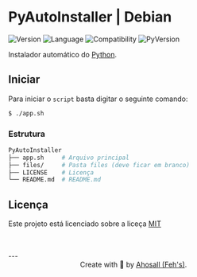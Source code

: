 # PyAutoInstaller | Debian

![Version](https://img.shields.io/badge/Py_Installer-1.0-blue.svg?style=for-the-badge&)
![Language](https://img.shields.io/badge/Language-bash-black.svg?style=for-the-badge)
![Compatibility](https://img.shields.io/badge/Linux-Debian-green.svg?style=for-the-badge&logo=debian)
![PyVersion](https://img.shields.io/badge/Py_version-3.9.1-blue.svg?style=for-the-badge&logo=python)

Instalador automático do [Python](https://www.python.org/downloads/).

## Iniciar
Para iniciar o `script` basta digitar o seguinte comando:

```sh
$ ./app.sh
```
### Estrutura
```bash
PyAutoInstaller
├── app.sh     # Arquivo principal
├── files/     # Pasta files (deve ficar em branco)
├── LICENSE    # Licença
└── README.md  # README.md
```
## Licença
Este projeto está licenciado sobre a liceça [MIT](./LICENSE)

<br>
<br>
---
<div align="center">
  Create with 🤍 by <a href="https://github.com/Ahosall">Ahosall (Feh's)</a>.
</div>